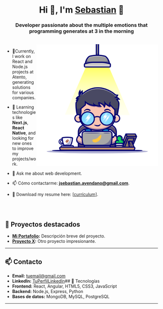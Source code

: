 <h1 align="center">Hi 👊, I'm <a href="https://100rabhcsmc.github.io/Me.io/" target="blank">
Sebastian</a> 👊</h1>

<h3 align="center">Developer passionate about the multiple emotions that programming generates at 3 in the morning</h3>

<br/>
<a target="_blank" align="center">
  <img src="./assets/harry.png" alt="yo version harry potter" width="400" height="400" align="right">
</a>

- 🔭Currently, I work on React and Node.js projects at Atento, generating solutions for various companies.

- 🌱 Learning technologies like **Next.js**, **React Native**, and looking for new ones to improve my projects/work.

- 💬 Ask me about web development.

- 📫 Cómo contactarme: **jsebastian.avendano@gmail.com**.

- 📄 Download my resume here: [[currículum](https://github.com/AvendanoisPepe/AvendanoisPepe/tree/main/assets)].

<br><br>

## 🌟 Proyectos destacados
- **[Mi Portafolio](https://github.com/AvendanoisPepe/portafolio):** Descripción breve del proyecto.
- **[Proyecto X](https://github.com/AvendanoisPepe/holbertonschool-higher_level_programming):** Otro proyecto impresionante.

---

## 📫 Contacto
- **Email:** tuemail@gmail.com
- **LinkedIn:** [TuPerfilLinkedIn](https://www.linkedin.com/in/sebastian-aven/)## 🚀 Tecnologías
- **Frontend:** React, Angular, HTML5, CSS3, JavaScript
- **Backend:** Node.js, Express, Python
- **Bases de datos:** MongoDB, MySQL, PostgreSQL

---

  
<!--
**AvendanoisPepe/AvendanoisPepe** is a ✨ _special_ ✨ repository because its `README.md` (this file) appears on your GitHub profile.

Here are some ideas to get you started:

- 🔭 I’m currently working on ...
- 🌱 I’m currently learning ...
- 👯 I’m looking to collaborate on ...
- 🤔 I’m looking for help with ...
- 💬 Ask me about ...
- 📫 How to reach me: ...
- 😄 Pronouns: ...
- ⚡ Fun fact: ...
-->
